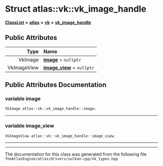 

# Struct atlas::vk::vk\_image\_handle



[**ClassList**](annotated.md) **>** [**atlas**](namespaceatlas.md) **>** [**vk**](namespaceatlas_1_1vk.md) **>** [**vk\_image\_handle**](structatlas_1_1vk_1_1vk__image__handle.md)


























## Public Attributes

| Type | Name |
| ---: | :--- |
|  VkImage | [**image**](#variable-image)   = `nullptr`<br> |
|  VkImageView | [**image\_view**](#variable-image_view)   = `nullptr`<br> |












































## Public Attributes Documentation




### variable image 

```C++
VkImage atlas::vk::vk_image_handle::image;
```




<hr>



### variable image\_view 

```C++
VkImageView atlas::vk::vk_image_handle::image_view;
```




<hr>

------------------------------
The documentation for this class was generated from the following file `TheAtlasEngine/atlas/drivers/vulkan-cpp/vk_types.hpp`

